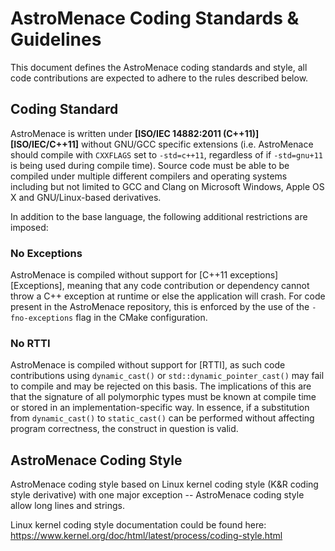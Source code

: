 # AstroMenace Coding Standards & Guidelines

This document defines the AstroMenace coding standards and style, all code contributions are expected to adhere to the rules described below.

## Coding Standard

AstroMenace is written under **[ISO/IEC 14882:2011 (C++11)][ISO/IEC/C++11]** without GNU/GCC specific extensions (i.e. AstroMenace should compile with `CXXFLAGS` set to `-std=c++11`, regardless of if `-std=gnu+11` is being used during compile time). Source code must be able to be compiled under multiple different compilers and operating systems including but not limited to GCC and Clang on Microsoft Windows, Apple OS X and GNU/Linux-based derivatives.

In addition to the base language, the following additional restrictions are imposed:

### No Exceptions

AstroMenace is compiled without support for [C++11 exceptions][Exceptions], meaning that any code contribution or dependency cannot throw a C++ exception at runtime or else the application will crash. For code present in the AstroMenace repository, this is enforced by the use of the `-fno-exceptions` flag in the CMake configuration.

### No RTTI

AstroMenace is compiled without support for [RTTI], as such code contributions using `dynamic_cast()` or `std::dynamic_pointer_cast()` may fail to compile and may be rejected on this basis. The implications of this are that the signature of all polymorphic types must be known at compile time or stored in an implementation-specific way. In essence, if a substitution from `dynamic_cast()` to `static_cast()` can be performed without affecting program correctness, the construct in question is valid.

## AstroMenace Coding Style

AstroMenace coding style based on Linux kernel coding style (K&R coding style derivative) with one major exception -- AstroMenace coding style allow long lines and strings.

Linux kernel coding style documentation could be found here: https://www.kernel.org/doc/html/latest/process/coding-style.html
